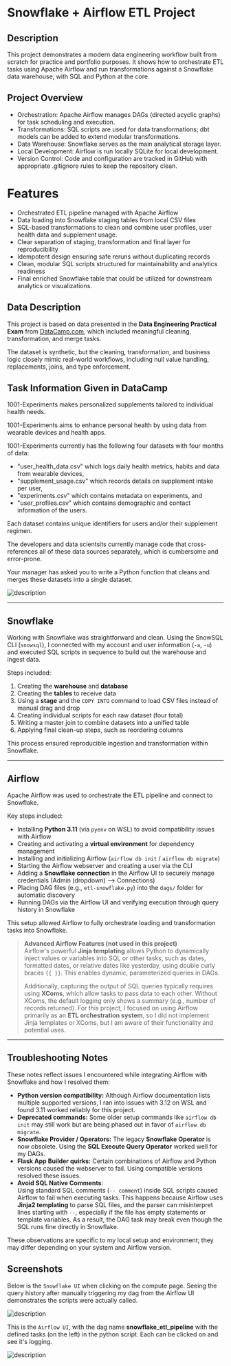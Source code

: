# Snowflake + Airflow ETL Project

## Description
This project demonstrates a modern data engineering workflow built from scratch for practice and portfolio purposes. It shows how to orchestrate ETL tasks using Apache Airflow and run transformations against a Snowflake data warehouse, with SQL and Python at the core.  

## Project Overview
- Orchestration: Apache Airflow manages DAGs (directed acyclic graphs) for task scheduling and execution.
- Transformations: SQL scripts are used for data transformations; dbt models can be added to extend modular transformations.
- Data Warehouse: Snowflake serves as the main analytical storage layer.
- Local Development: Airflow is run locally SQLite for local development.
- Version Control: Code and configuration are tracked in GitHub with appropriate .gitignore rules to keep the repository clean.

# Features
- Orchestrated ETL pipeline managed with Apache Airflow
- Data loading into Snowflake staging tables from local CSV files
- SQL-based transformations to clean and combine user profiles, user health data and supplement usage.
- Clear separation of staging, transformation and final layer for reproducibility
- Idempotent design ensuring safe reruns without duplicating records
- Clean, modular SQL scripts structured for maintainability and analytics readiness
- Final enriched Snowflake table that could be utilized for downstream analytics or
visualizations.

## Data Description

This project is based on data presented in the **Data Engineering Practical Exam** from [DataCamp.com](https://www.datacamp.com), which included meaningful cleaning, transformation, and merge tasks.

The dataset is synthetic, but the cleaning, transformation, and business logic closely mimic real-world workflows, including null value handling, replacements, joins, and type enforcement.

## Task Information Given in DataCamp

1001-Experiments makes personalized supplements tailored to individual health needs.

1001-Experiments aims to enhance personal health by using data from wearable devices and health apps.

1001-Experiments currently has the following four datasets with four months of data:
 - "user_health_data.csv" which logs daily health metrics, habits and data from wearable devices,
 - "supplement_usage.csv" which records details on supplement intake per user,
 - "experiments.csv" which contains metadata on experiments, and
 - "user_profiles.csv" which contains demographic and contact information of the users.

Each dataset contains unique identifiers for users and/or their supplement regimen.

The developers and data scientsits currently manage code that cross-references all of these data sources separately, which is cumbersome and error-prone.

Your manager has asked you to write a Python function that cleans and merges these datasets into a single dataset.

![description](./images/datacamp_data_structure.png)

<hr>

## Snowflake

Working with Snowflake was straightforward and clean. Using the SnowSQL CLI (`snowsql`), I connected with my account and user information (`-a`, `-u`) and executed SQL scripts in sequence to build out the warehouse and ingest data.  

Steps included:  
1. Creating the **warehouse** and **database**  
2. Creating the **tables** to receive data  
3. Using a **stage** and the `COPY INTO` command to load CSV files instead of manual drag and drop  
4. Creating individual scripts for each raw dataset (four total)  
5. Writing a master join to combine datasets into a unified table  
6. Applying final clean-up steps, such as reordering columns  

This process ensured reproducible ingestion and transformation within Snowflake.  

---

## Airflow

Apache Airflow was used to orchestrate the ETL pipeline and connect to Snowflake.  

Key steps included:  
- Installing **Python 3.11** (via `pyenv` on WSL) to avoid compatibility issues with Airflow  
- Creating and activating a **virtual environment** for dependency management  
- Installing and initializing Airflow (`airflow db init` / `airflow db migrate`)  
- Starting the Airflow webserver and creating a user via the CLI  
- Adding a **Snowflake connection** in the Airflow UI to securely manage credentials (Admin (dropdown) --> Connections)
- Placing DAG files (e.g., `etl-snowflake.py`) into the `dags/` folder for automatic discovery  
- Running DAGs via the Airflow UI and verifying execution through query history in Snowflake  

This setup allowed Airflow to fully orchestrate loading and transformation tasks into Snowflake.

> **Advanced Airflow Features (not used in this project)**  
> Airflow's powerful **Jinja templating** allows Python to dynamically inject values or variables into SQL or other tasks, such as dates, formatted dates, or relative dates like yesterday, using double curly braces `{{ }}`. This enables dynamic, parameterized queries in DAGs.  
> 
> Additionally, capturing the output of SQL queries typically requires using **XComs**, which allow tasks to pass data to each other. Without XComs, the default logging only shows a summary (e.g., number of records returned). For this project, I focused on using Airflow primarily as an **ETL orchestration system**, so I did not implement Jinja templates or XComs, but I am aware of their functionality and potential uses.



---

## Troubleshooting Notes

These notes reflect issues I encountered while integrating Airflow with Snowflake and how I resolved them:

- **Python version compatibility:** Although Airflow documentation lists multiple supported versions, I ran into issues with 3.12 on WSL and found 3.11 worked reliably for this project.  
- **Deprecated commands:** Some older setup commands like `airflow db init` may still work but are being phased out in favor of `airflow db migrate`.  
- **Snowflake Provider / Operators:** The legacy **Snowflake Operator** is now obsolete. Using the **SQL Execute Query Operator** worked well for my DAGs.  
- **Flask App Builder quirks:** Certain combinations of Airflow and Python versions caused the webserver to fail. Using compatible versions resolved these issues. 
- **Avoid SQL Native Comments**:  
  Using standard SQL comments (`-- comment`) inside SQL scripts caused Airflow to fail when executing tasks. This happens because Airflow uses **Jinja2 templating** to parse SQL files, and the parser can misinterpret lines starting with `--`, especially if the file has empty statements or template variables. As a result, the DAG task may break even though the SQL runs fine directly in Snowflake.

These observations are specific to my local setup and environment; they may differ depending on your system and Airflow version.

## Screenshots

Below is the `Snowflake UI` when clicking on the compute page.
Seeing the query history after manually triggering my dag from the Airflow UI demonstrates the scripts were actually called.

![description](./images/snowflake.png)

This is the `Airflow UI`, with the dag name **snowflake_etl_pipeline** with the defined tasks (on the left) in the python script. Each can be clicked on and see it's logging. 

![description](./images/airflow_ui.png)





